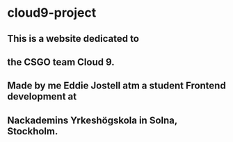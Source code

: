 # cloud9-project
## This is a website dedicated to 
## the CSGO team Cloud 9.
## Made by me Eddie Jostell atm a student Frontend development at 
## Nackademins Yrkeshögskola in Solna, Stockholm.
